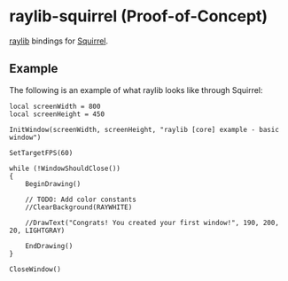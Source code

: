 # raylib-squirrel (Proof-of-Concept)

[raylib](https://www.raylib.com/) bindings for [Squirrel](http://squirrel-lang.org).

## Example

The following is an example of what raylib looks like through Squirrel:

``` squirrel
local screenWidth = 800
local screenHeight = 450

InitWindow(screenWidth, screenHeight, "raylib [core] example - basic window")

SetTargetFPS(60)

while (!WindowShouldClose())
{
	BeginDrawing()

	// TODO: Add color constants
	//ClearBackground(RAYWHITE)

	//DrawText("Congrats! You created your first window!", 190, 200, 20, LIGHTGRAY)

	EndDrawing()
}

CloseWindow()
```
